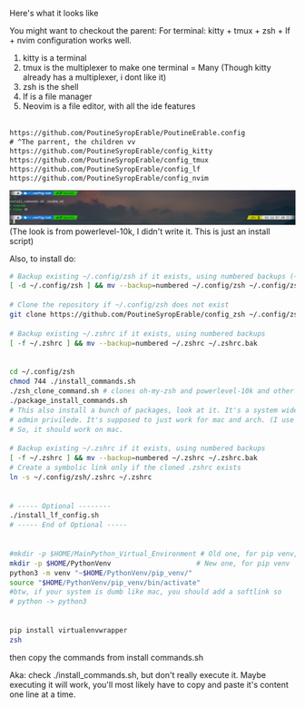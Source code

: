 Here's what it looks like

You might want to checkout the parent:
For terminal: kitty + tmux + zsh + lf + nvim
configuration works well.

1. kitty is a terminal
2. tmux is the multiplexer to make one terminal = Many
   (Though kitty already has a multiplexer, i dont like it)
3. zsh is the shell
4. lf is a file manager
5. Neovim is a file editor, with all the ide features

```

https://github.com/PoutineSyropErable/PoutineErable.config
# ^The parrent, the children vv
https://github.com/PoutineSyropErable/config_kitty
https://github.com/PoutineSyropErable/config_tmux
https://github.com/PoutineSyropErable/config_lf
https://github.com/PoutineSyropErable/config_nvim

```

![Example of zsh config Image](zzz_Example.png)
(The look is from powerlevel-10k, I didn't write it. This is just an install script)

Also, to install do:

```bash
# Backup existing ~/.config/zsh if it exists, using numbered backups (~1, ~2, etc.)
[ -d ~/.config/zsh ] && mv --backup=numbered ~/.config/zsh ~/.config/zsh_backup

# Clone the repository if ~/.config/zsh does not exist
git clone https://github.com/PoutineSyropErable/config_zsh ~/.config/zsh

# Backup existing ~/.zshrc if it exists, using numbered backups
[ -f ~/.zshrc ] && mv --backup=numbered ~/.zshrc ~/.zshrc.bak


cd ~/.config/zsh
chmod 744 ./install_commands.sh
./zsh_clone_command.sh # clones oh-my-zsh and powerlevel-10k and other things
./package_install_commands.sh
# This also install a bunch of packages, look at it. It's a system wide install, you'll need
# admin privilede. It's supposed to just work for mac and arch. (I use arch only, mac was for friends)
# So, it should work on mac.

# Backup existing ~/.zshrc if it exists, using numbered backups
[ -f ~/.zshrc ] && mv --backup=numbered ~/.zshrc ~/.zshrc.bak
# Create a symbolic link only if the cloned .zshrc exists
ln -s ~/.config/zsh/.zshrc ~/.zshrc


# ----- Optional --------
./install_lf_config.sh
# ----- End of Optional -----


#mkdir -p $HOME/MainPython_Virtual_Environment # Old one, for pip venv, deprecated.
mkdir -p $HOME/PythonVenv                     # New one, for pip venv
python3 -m venv "~$HOME/PythonVenv/pip_venv/"
source "$HOME/PythonVenv/pip_venv/bin/activate"
#btw, if your system is dumb like mac, you should add a softlink so
# python -> python3


pip install virtualenvwrapper
zsh

```

then copy the commands from install commands.sh

Aka: check ./install_commands.sh, but don't really execute it. Maybe executing it will work, you'll most likely have to copy and paste
it's content one line at a time.
